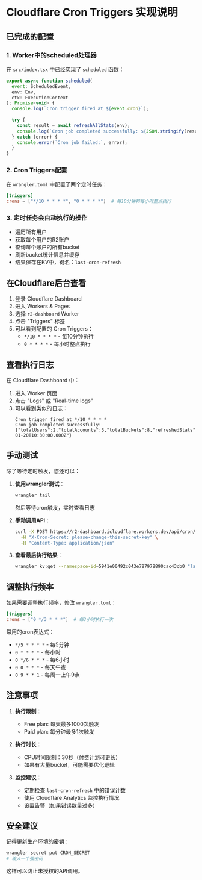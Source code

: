 # Cloudflare Cron Triggers 实现说明

## 已完成的配置

### 1. Worker中的scheduled处理器
在 `src/index.tsx` 中已经实现了 `scheduled` 函数：

```javascript
export async function scheduled(
  event: ScheduledEvent,
  env: Env,
  ctx: ExecutionContext
): Promise<void> {
  console.log(`Cron trigger fired at ${event.cron}`);
  
  try {
    const result = await refreshAllStats(env);
    console.log(`Cron job completed successfully: ${JSON.stringify(result.data)}`);
  } catch (error) {
    console.error(`Cron job failed:`, error);
  }
}
```

### 2. Cron Triggers配置
在 `wrangler.toml` 中配置了两个定时任务：

```toml
[triggers]
crons = ["*/10 * * * *", "0 * * * *"]  # 每10分钟和每小时整点执行
```

### 3. 定时任务会自动执行的操作
- 遍历所有用户
- 获取每个用户的R2账户
- 查询每个账户的所有bucket
- 刷新bucket统计信息并缓存
- 结果保存在KV中，键名：`last-cron-refresh`

## 在Cloudflare后台查看

1. 登录 Cloudflare Dashboard
2. 进入 Workers & Pages
3. 选择 `r2-dashboard` Worker
4. 点击 "Triggers" 标签
5. 可以看到配置的 Cron Triggers：
   - `*/10 * * * *` - 每10分钟执行
   - `0 * * * *` - 每小时整点执行

## 查看执行日志

在 Cloudflare Dashboard 中：
1. 进入 Worker 页面
2. 点击 "Logs" 或 "Real-time logs"
3. 可以看到类似的日志：
   ```
   Cron trigger fired at */10 * * * *
   Cron job completed successfully: {"totalUsers":2,"totalAccounts":3,"totalBuckets":8,"refreshedStats":8,"errors":0,"timestamp":"2024-01-20T10:30:00.000Z"}
   ```

## 手动测试

除了等待定时触发，您还可以：

1. **使用wrangler测试**：
   ```bash
   wrangler tail
   ```
   然后等待cron触发，实时查看日志

2. **手动调用API**：
   ```bash
   curl -X POST https://r2-dashboard.icloudflare.workers.dev/api/cron/refresh-stats \
     -H "X-Cron-Secret: please-change-this-secret-key" \
     -H "Content-Type: application/json"
   ```

3. **查看最后执行结果**：
   ```bash
   wrangler kv:get --namespace-id=5941e00492c043e787978890cac43cb0 "last-cron-refresh"
   ```

## 调整执行频率

如果需要调整执行频率，修改 `wrangler.toml`：

```toml
[triggers]
crons = ["0 */3 * * *"]  # 每3小时执行一次
```

常用的cron表达式：
- `*/5 * * * *` - 每5分钟
- `0 * * * *` - 每小时
- `0 */6 * * *` - 每6小时
- `0 0 * * *` - 每天午夜
- `0 9 * * 1` - 每周一上午9点

## 注意事项

1. **执行限制**：
   - Free plan: 每天最多1000次触发
   - Paid plan: 每分钟最多1次触发

2. **执行时长**：
   - CPU时间限制：30秒（付费计划可更长）
   - 如果有大量bucket，可能需要优化逻辑

3. **监控建议**：
   - 定期检查 `last-cron-refresh` 中的错误计数
   - 使用 Cloudflare Analytics 监控执行情况
   - 设置告警（如果错误数量过多）

## 安全建议

记得更新生产环境的密钥：
```bash
wrangler secret put CRON_SECRET
# 输入一个强密码
```

这样可以防止未授权的API调用。
